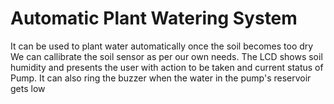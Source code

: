 # Automatic Plant Watering System
It can be used to plant water automatically once the soil becomes too dry
We can callibrate the soil sensor as per our own needs.
The LCD shows soil humidity and presents the user with action to be taken and current status of Pump.
It can also ring the buzzer when the water in the pump's reservoir gets low
